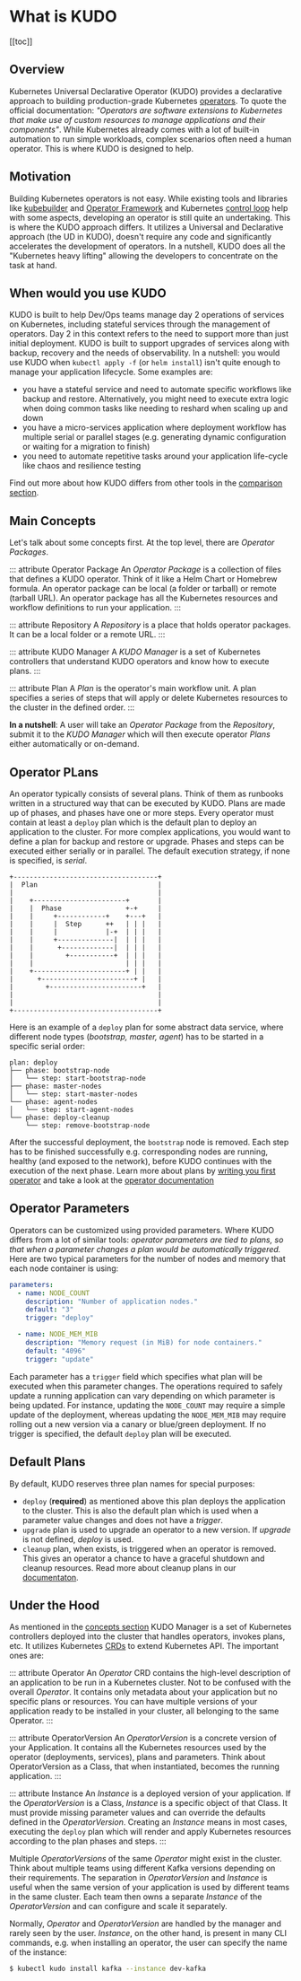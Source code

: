 # What is KUDO

[[toc]]

## Overview

Kubernetes Universal Declarative Operator (KUDO) provides a declarative approach to building production-grade Kubernetes [operators](https://kubernetes.io/docs/concepts/extend-kubernetes/operator/). To quote the official documentation: _"Operators are software extensions to Kubernetes that make use of custom resources to manage applications and their components"_. While Kubernetes already comes with a lot of built-in automation to run simple workloads, complex scenarios often need a human operator. This is where KUDO is designed to help.

## Motivation

Building Kubernetes operators is not easy. While existing tools and libraries like [kubebuilder](https://book.kubebuilder.io/) and [Operator Framework](https://github.com/operator-framework/getting-started) and Kubernetes [control loop](https://kubernetes.io/docs/concepts/#kubernetes-control-plane) help with some aspects, developing an operator is still quite an undertaking. This is where the KUDO approach differs. It utilizes a Universal and Declarative approach (the UD in KUDO), doesn't require any code and significantly accelerates the development of operators. In a nutshell, KUDO does all the "Kubernetes heavy lifting" allowing the developers to concentrate on the task at hand.

## When would you use KUDO

KUDO is built to help Dev/Ops teams manage day 2 operations of services on Kubernetes, including stateful services through the management of operators. Day 2 in this context refers to the need to support more than just initial deployment. KUDO is built to support upgrades of services along with backup, recovery and the needs of observability. In a nutshell: you would use KUDO when `kubectl apply -f` (or `helm install`) isn't quite enough to manage your application lifecycle. Some examples are:

- you have a stateful service and need to automate specific workflows like backup and restore. Alternatively, you might need to execute extra logic when doing common tasks like needing to reshard when scaling up and down
- you have a micro-services application where deployment workflow has multiple serial or parallel stages (e.g. generating dynamic configuration or waiting for a migration to finish)
- you need to automate repetitive tasks around your application life-cycle like chaos and resilience testing

Find out more about how KUDO differs from other tools in the [comparison section](comparison/overview.md).

## Main Concepts

Let's talk about some concepts first. At the top level, there are _Operator Packages_.

::: attribute Operator Package
An _Operator Package_ is a collection of files that defines a KUDO operator. Think of it like a Helm Chart or Homebrew formula. An operator package can be local (a folder or tarball) or remote (tarball URL). An operator package has all the Kubernetes resources and workflow definitions to run your application.
:::

::: attribute Repository
A _Repository_ is a place that holds operator packages. It can be a local folder or a remote URL.
:::

::: attribute KUDO Manager
A _KUDO Manager_ is a set of Kubernetes controllers that understand KUDO operators and know how to execute plans.
:::

::: attribute Plan
A _Plan_ is the operator's main workflow unit. A plan specifies a series of steps that will apply or delete Kubernetes resources to the cluster in the defined order.
:::

**In a nutshell**: A user will take an _Operator Package_ from the _Repository_, submit it to the _KUDO Manager_ which will then execute operator _Plans_ either automatically or on-demand.

## Operator PLans

An operator typically consists of several plans. Think of them as runbooks written in a structured way that can be executed by KUDO. Plans are made up of phases, and phases have one or more steps. Every operator must contain at least a `deploy` plan which is the default plan to deploy an application to the cluster. For more complex applications, you would want to define a plan for backup and restore or upgrade. Phases and steps can be executed either serially or in parallel. The default execution strategy, if none is specified, is _serial_.

```text
+------------------------------------+
|  Plan                              |
|                                    |
|    +-----------------------+       |
|    |  Phase                +-+     |
|    |     +------------+    +---+   |
|    |     |  Step      ++   | | |   |
|    |     |            |-+  | | |   |
|    |     +--------------|  | | |   |
|    |      +-------------|  | | |   |
|    |        +-----------+  | | |   |
|    |                       | | |   |
|    +-----------------------+ | |   |
|      +-----------------------+ |   |
|        +-----------------------+   |
|                                    |
|                                    |
+------------------------------------+
```

Here is an example of a `deploy` plan for some abstract data service, where different node types (_bootstrap, master, agent_) has to be started in a specific serial order:

```text
plan: deploy
├── phase: bootstrap-node
│   └── step: start-bootstrap-node
├── phase: master-nodes
│   └── step: start-master-nodes
└── phase: agent-nodes
│   └── step: start-agent-nodes
└── phase: deploy-cleanup
    └── step: remove-bootstrap-node
```

After the successful deployment, the `bootstrap` node is removed. Each step has to be finished successfully e.g. corresponding nodes are running, healthy (and exposed to the network), before KUDO continues with the execution of the next phase. Learn more about plans by [writing you first operator](???) and take a look at the [operator documentation](???)

## Operator Parameters

Operators can be customized using provided parameters. Where KUDO differs from a lot of similar tools: _operator parameters are tied to plans, so that when a parameter changes a plan would be automatically triggered._ Here are two typical parameters for the number of nodes and memory that each node container is using:

```yaml
parameters:
  - name: NODE_COUNT
    description: "Number of application nodes."
    default: "3"
    trigger: "deploy"

  - name: NODE_MEM_MIB
    description: "Memory request (in MiB) for node containers."
    default: "4096"
    trigger: "update"
```

Each parameter has a `trigger` field which specifies what plan will be executed when this parameter changes. The operations required to safely update a running application can vary depending on which parameter is being updated. For instance, updating the `NODE_COUNT` may require a simple update of the deployment, whereas updating the `NODE_MEM_MIB` may require rolling out a new version via a canary or blue/green deployment. If no trigger is specified, the default `deploy` plan will be executed.

## Default Plans

By default, KUDO reserves three plan names for special purposes:

- `deploy` (**required**) as mentioned above this plan deploys the application to the cluster. This is also the default plan which is used when a parameter value changes and does not have a _trigger_.
- `upgrade` plan is used to upgrade an operator to a new version. If _upgrade_ is not defined, _deploy_ is used.
- `cleanup` plan, when exists, is triggered when an operator is removed. This gives an operator a chance to have a graceful shutdown and cleanup resources. Read more about cleanup plans in our [documentaton](???).

## Under the Hood

As mentioned in the [concepts section](what-is-kudo.md#main-concepts) KUDO Manager is a set of Kubernetes controllers deployed into the cluster that handles operators, invokes plans, etc. It utilizes Kubernetes [CRDs](https://kubernetes.io/docs/concepts/extend-kubernetes/api-extension/custom-resources/) to extend Kubernetes API. The important ones are:

::: attribute Operator
An _Operator_ CRD contains the high-level description of an application to be run in a Kubernetes cluster. Not to be confused with the overall _Operator_. It contains only metadata about your application but no specific plans or resources. You can have multiple versions of your application ready to be installed in your cluster, all belonging to the same Operator.
:::

::: attribute OperatorVersion
An _OperatorVersion_ is a concrete version of your Application. It contains all the Kubernetes resources used by the operator (deployments, services), plans and parameters. Think about OperatorVersion as a Class, that when instantiated, becomes the running application.
:::

::: attribute Instance
An _Instance_ is a deployed version of your application. If the _OperatorVersion_ is a Class, _Instance_ is a specific object of that Class. It must provide missing parameter values and can override the defaults defined in the _OperatorVersion_. Creating an _Instance_ means in most cases, executing the `deploy` plan which will render and apply Kubernetes resources according to the plan phases and steps.
:::

Multiple _OperatorVersions_ of the same _Operator_ might exist in the cluster. Think about multiple teams using different Kafka versions depending on their requirements. The separation in _OperatorVersion_ and _Instance_ is useful when the same version of your application is used by different teams in the same cluster. Each team then owns a separate _Instance_ of the _OperatorVersion_ and can configure and scale it separately.

Normally, _Operator_ and _OperatorVersion_ are handled by the manager and rarely seen by the user. _Instance_, on the other hand, is present in many CLI commands, e.g. when installing an operator, the user can specify the name of the instance:

```bash
$ kubectl kudo install kafka --instance dev-kafka
```

